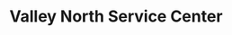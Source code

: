 ---
title: "Valley North Service Center"
url: /wenatchee/valley-north-service-center/
shop: car repair
---